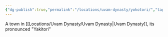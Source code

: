 ```yaml
---
{"dg-publish":true,"permalink":"/locations/uvam-dynasty/yokotori/","tags":["Location","Unexplored"],"updated":"2025-01-14T21:03:47.616+00:00"}
---
```


A town in [[Locations/Uvam Dynasty/Uvam Dynasty\|Uvam Dynasty]], its pronounced "Yakitori"